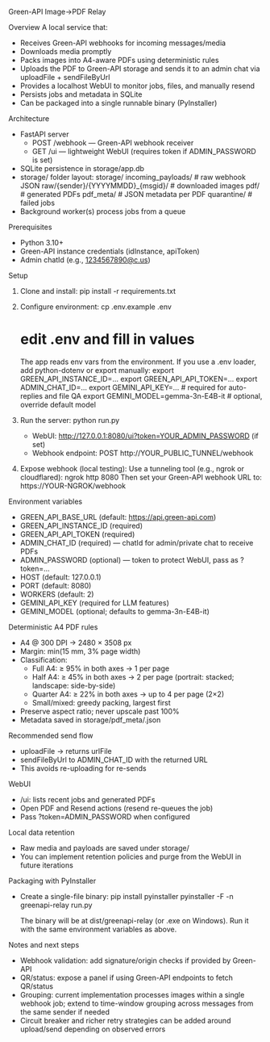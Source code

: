 Green-API Image→PDF Relay

Overview
A local service that:
- Receives Green-API webhooks for incoming messages/media
- Downloads media promptly
- Packs images into A4-aware PDFs using deterministic rules
- Uploads the PDF to Green-API storage and sends it to an admin chat via uploadFile + sendFileByUrl
- Provides a localhost WebUI to monitor jobs, files, and manually resend
- Persists jobs and metadata in SQLite
- Can be packaged into a single runnable binary (PyInstaller)

Architecture
- FastAPI server
  - POST /webhook — Green-API webhook receiver
  - GET /ui — lightweight WebUI (requires token if ADMIN_PASSWORD is set)
- SQLite persistence in storage/app.db
- storage/ folder layout:
  storage/
    incoming_payloads/   # raw webhook JSON
    raw/{sender}/{YYYYMMDD}_{msgid}/  # downloaded images
    pdf/                 # generated PDFs
    pdf_meta/            # JSON metadata per PDF
    quarantine/          # failed jobs
- Background worker(s) process jobs from a queue

Prerequisites
- Python 3.10+
- Green-API instance credentials (idInstance, apiToken)
- Admin chatId (e.g., 1234567890@c.us)

Setup
1) Clone and install:
   pip install -r requirements.txt

2) Configure environment:
   cp .env.example .env
   # edit .env and fill in values

   The app reads env vars from the environment. If you use a .env loader, add python-dotenv or export manually:
   export GREEN_API_INSTANCE_ID=...
   export GREEN_API_API_TOKEN=...
   export ADMIN_CHAT_ID=...
   export GEMINI_API_KEY=...           # required for auto-replies and file QA
   export GEMINI_MODEL=gemma-3n-E4B-it   # optional, override default model

3) Run the server:
   python run.py

   - WebUI: http://127.0.0.1:8080/ui?token=YOUR_ADMIN_PASSWORD (if set)
   - Webhook endpoint: POST http://YOUR_PUBLIC_TUNNEL/webhook

4) Expose webhook (local testing):
   Use a tunneling tool (e.g., ngrok or cloudflared):
   ngrok http 8080
   Then set your Green-API webhook URL to: https://YOUR-NGROK/webhook

Environment variables
- GREEN_API_BASE_URL (default: https://api.green-api.com)
- GREEN_API_INSTANCE_ID (required)
- GREEN_API_API_TOKEN (required)
- ADMIN_CHAT_ID (required) — chatId for admin/private chat to receive PDFs
- ADMIN_PASSWORD (optional) — token to protect WebUI, pass as ?token=...
- HOST (default: 127.0.0.1)
- PORT (default: 8080)
- WORKERS (default: 2)
- GEMINI_API_KEY (required for LLM features)
- GEMINI_MODEL (optional; defaults to gemma-3n-E4B-it)

Deterministic A4 PDF rules
- A4 @ 300 DPI → 2480 × 3508 px
- Margin: min(15 mm, 3% page width)
- Classification:
  - Full A4: ≥ 95% in both axes → 1 per page
  - Half A4: ≥ 45% in both axes → 2 per page (portrait: stacked; landscape: side-by-side)
  - Quarter A4: ≥ 22% in both axes → up to 4 per page (2×2)
  - Small/mixed: greedy packing, largest first
- Preserve aspect ratio; never upscale past 100%
- Metadata saved in storage/pdf_meta/<name>.json

Recommended send flow
- uploadFile → returns urlFile
- sendFileByUrl to ADMIN_CHAT_ID with the returned URL
- This avoids re-uploading for re-sends

WebUI
- /ui: lists recent jobs and generated PDFs
- Open PDF and Resend actions (resend re-queues the job)
- Pass ?token=ADMIN_PASSWORD when configured

Local data retention
- Raw media and payloads are saved under storage/
- You can implement retention policies and purge from the WebUI in future iterations

Packaging with PyInstaller
- Create a single-file binary:
  pip install pyinstaller
  pyinstaller -F -n greenapi-relay run.py

  The binary will be at dist/greenapi-relay (or .exe on Windows).
  Run it with the same environment variables as above.

Notes and next steps
- Webhook validation: add signature/origin checks if provided by Green-API
- QR/status: expose a panel if using Green-API endpoints to fetch QR/status
- Grouping: current implementation processes images within a single webhook job; extend to time-window grouping across messages from the same sender if needed
- Circuit breaker and richer retry strategies can be added around upload/send depending on observed errors